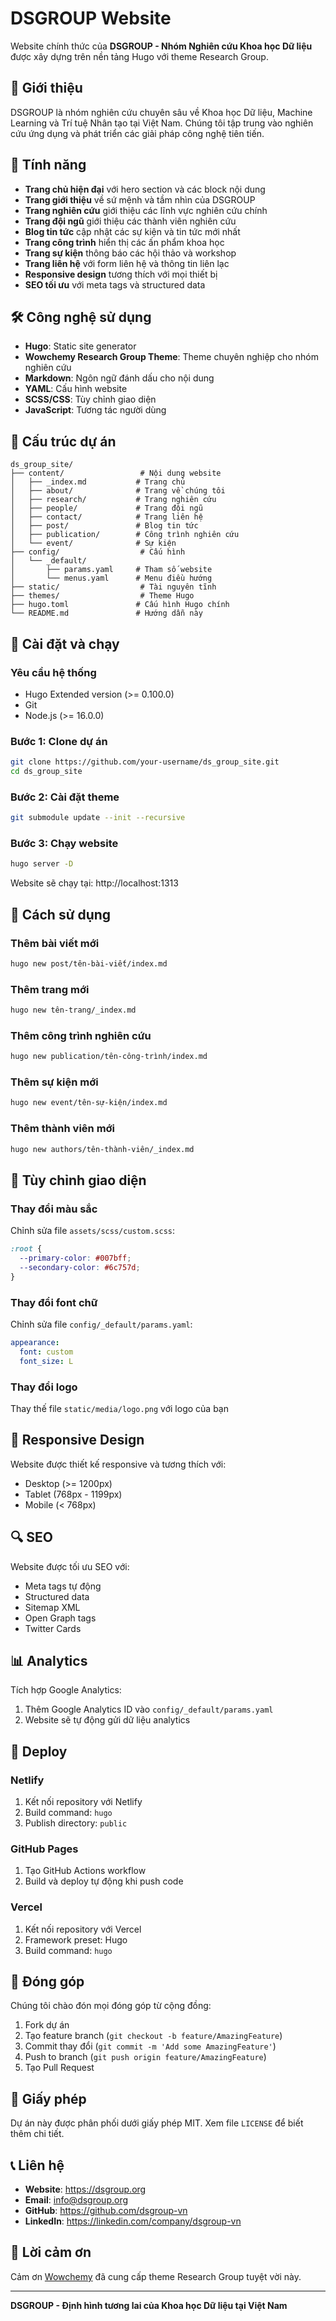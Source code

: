 # DSGROUP Website

Website chính thức của **DSGROUP - Nhóm Nghiên cứu Khoa học Dữ liệu** được xây dựng trên nền tảng Hugo với theme Research Group.

## 🌟 Giới thiệu

DSGROUP là nhóm nghiên cứu chuyên sâu về Khoa học Dữ liệu, Machine Learning và Trí tuệ Nhân tạo tại Việt Nam. Chúng tôi tập trung vào nghiên cứu ứng dụng và phát triển các giải pháp công nghệ tiên tiến.

## 🚀 Tính năng

- **Trang chủ hiện đại** với hero section và các block nội dung
- **Trang giới thiệu** về sứ mệnh và tầm nhìn của DSGROUP
- **Trang nghiên cứu** giới thiệu các lĩnh vực nghiên cứu chính
- **Trang đội ngũ** giới thiệu các thành viên nghiên cứu
- **Blog tin tức** cập nhật các sự kiện và tin tức mới nhất
- **Trang công trình** hiển thị các ấn phẩm khoa học
- **Trang sự kiện** thông báo các hội thảo và workshop
- **Trang liên hệ** với form liên hệ và thông tin liên lạc
- **Responsive design** tương thích với mọi thiết bị
- **SEO tối ưu** với meta tags và structured data

## 🛠️ Công nghệ sử dụng

- **Hugo**: Static site generator
- **Wowchemy Research Group Theme**: Theme chuyên nghiệp cho nhóm nghiên cứu
- **Markdown**: Ngôn ngữ đánh dấu cho nội dung
- **YAML**: Cấu hình website
- **SCSS/CSS**: Tùy chỉnh giao diện
- **JavaScript**: Tương tác người dùng

## 📁 Cấu trúc dự án

```
ds_group_site/
├── content/                 # Nội dung website
│   ├── _index.md           # Trang chủ
│   ├── about/              # Trang về chúng tôi
│   ├── research/           # Trang nghiên cứu
│   ├── people/             # Trang đội ngũ
│   ├── contact/            # Trang liên hệ
│   ├── post/               # Blog tin tức
│   ├── publication/        # Công trình nghiên cứu
│   └── event/              # Sự kiện
├── config/                  # Cấu hình
│   └── _default/
│       ├── params.yaml     # Tham số website
│       └── menus.yaml      # Menu điều hướng
├── static/                  # Tài nguyên tĩnh
├── themes/                  # Theme Hugo
├── hugo.toml               # Cấu hình Hugo chính
└── README.md               # Hướng dẫn này
```

## 🚀 Cài đặt và chạy

### Yêu cầu hệ thống
- Hugo Extended version (>= 0.100.0)
- Git
- Node.js (>= 16.0.0)

### Bước 1: Clone dự án
```bash
git clone https://github.com/your-username/ds_group_site.git
cd ds_group_site
```

### Bước 2: Cài đặt theme
```bash
git submodule update --init --recursive
```

### Bước 3: Chạy website
```bash
hugo server -D
```

Website sẽ chạy tại: http://localhost:1313

## 📝 Cách sử dụng

### Thêm bài viết mới
```bash
hugo new post/tên-bài-viết/index.md
```

### Thêm trang mới
```bash
hugo new tên-trang/_index.md
```

### Thêm công trình nghiên cứu
```bash
hugo new publication/tên-công-trình/index.md
```

### Thêm sự kiện mới
```bash
hugo new event/tên-sự-kiện/index.md
```

### Thêm thành viên mới
```bash
hugo new authors/tên-thành-viên/_index.md
```

## 🎨 Tùy chỉnh giao diện

### Thay đổi màu sắc
Chỉnh sửa file `assets/scss/custom.scss`:
```scss
:root {
  --primary-color: #007bff;
  --secondary-color: #6c757d;
}
```

### Thay đổi font chữ
Chỉnh sửa file `config/_default/params.yaml`:
```yaml
appearance:
  font: custom
  font_size: L
```

### Thay đổi logo
Thay thế file `static/media/logo.png` với logo của bạn

## 📱 Responsive Design

Website được thiết kế responsive và tương thích với:
- Desktop (>= 1200px)
- Tablet (768px - 1199px)
- Mobile (< 768px)

## 🔍 SEO

Website được tối ưu SEO với:
- Meta tags tự động
- Structured data
- Sitemap XML
- Open Graph tags
- Twitter Cards

## 📊 Analytics

Tích hợp Google Analytics:
1. Thêm Google Analytics ID vào `config/_default/params.yaml`
2. Website sẽ tự động gửi dữ liệu analytics

## 🚀 Deploy

### Netlify
1. Kết nối repository với Netlify
2. Build command: `hugo`
3. Publish directory: `public`

### GitHub Pages
1. Tạo GitHub Actions workflow
2. Build và deploy tự động khi push code

### Vercel
1. Kết nối repository với Vercel
2. Framework preset: Hugo
3. Build command: `hugo`

## 🤝 Đóng góp

Chúng tôi chào đón mọi đóng góp từ cộng đồng:

1. Fork dự án
2. Tạo feature branch (`git checkout -b feature/AmazingFeature`)
3. Commit thay đổi (`git commit -m 'Add some AmazingFeature'`)
4. Push to branch (`git push origin feature/AmazingFeature`)
5. Tạo Pull Request

## 📄 Giấy phép

Dự án này được phân phối dưới giấy phép MIT. Xem file `LICENSE` để biết thêm chi tiết.

## 📞 Liên hệ

- **Website**: https://dsgroup.org
- **Email**: info@dsgroup.org
- **GitHub**: https://github.com/dsgroup-vn
- **LinkedIn**: https://linkedin.com/company/dsgroup-vn

## 🙏 Lời cảm ơn

Cảm ơn [Wowchemy](https://wowchemy.com/) đã cung cấp theme Research Group tuyệt vời này.

---

**DSGROUP - Định hình tương lai của Khoa học Dữ liệu tại Việt Nam**
